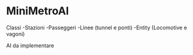 # MiniMetroAI

Classi
-Stazioni
-Passeggeri
-Linee (tunnel e ponti)
-Entity (Locomotive e vagoni)

AI da implementare
